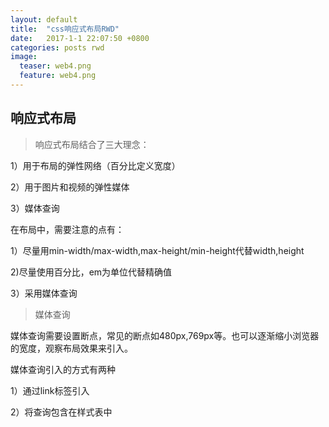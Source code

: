 ```yaml
---
layout: default
title:  "css响应式布局RWD"
date:   2017-1-1 22:07:50 +0800
categories: posts rwd
image:
  teaser: web4.png
  feature: web4.png
---
```

## 响应式布局 

> 响应式布局结合了三大理念：

1）用于布局的弹性网络（百分比定义宽度）

2）用于图片和视频的弹性媒体

3）媒体查询

在布局中，需要注意的点有：

1）尽量用min-width/max-width,max-height/min-height代替width,height

2)尽量使用百分比，em为单位代替精确值

3）采用媒体查询

> 媒体查询

媒体查询需要设置断点，常见的断点如480px,769px等。也可以逐渐缩小浏览器的宽度，观察布局效果来引入。

媒体查询引入的方式有两种

1）通过link标签引入

2）将查询包含在样式表中









